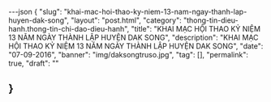 ---json
{
    "slug": "khai-mac-hoi-thao-ky-niem-13-nam-ngay-thanh-lap-huyen-dak-song",
    "layout": "post.html",
    "category": "thong-tin-dieu-hanh.thong-tin-chi-dao-dieu-hanh",
    "title": "KHAI MẠC HỘI THAO KỶ NIỆM 13 NĂM NGÀY THÀNH LẬP HUYỆN DAK SONG",
    "description": "KHAI MẠC HỘI THAO KỶ NIỆM 13 NĂM NGÀY THÀNH LẬP HUYỆN DAK SONG",
    "date": "07-09-2016",
    "banner": "img/daksongtruso.jpg",
    "tag": [],
    "permalink": true,
    "draft": ""
   
}
---
